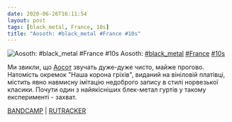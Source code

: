 ```yaml
---
date: 2020-06-26T16:11:54
layout: post
tags: [black_metal, France, 10s]
title: "Aosoth: #black_metal #France #10s"
---
```

![Aosoth: #black_metal #France #10s](/assets/photos/photo_1005@26-06-2020_16-11-54.jpg)
Aosoth: [#black_metal](/tags/#black_metal) [#France](/tags/#France) [#10s](/tags/#10s)

Ми звикли, що [Аосот](https://t.me/vast_space_unexplored/3828) звучать дуже-дуже чисто, майже прогово. Натомість окремок &quot;Наша корона гріхів&quot;, виданий на вініловій платівці, містить явно навмисну імітацію недоброго запису в стилі норвезької класики. Почути один з найякісніших блек-метал гуртів у такому експерименті - захват.

[BANDCAMP](https://infernaprofundusrecords.bandcamp.com/album/our-crown-of-sins) | [RUTRACKER](https://rutracker.org/forum/viewtopic.php?t=4875836)